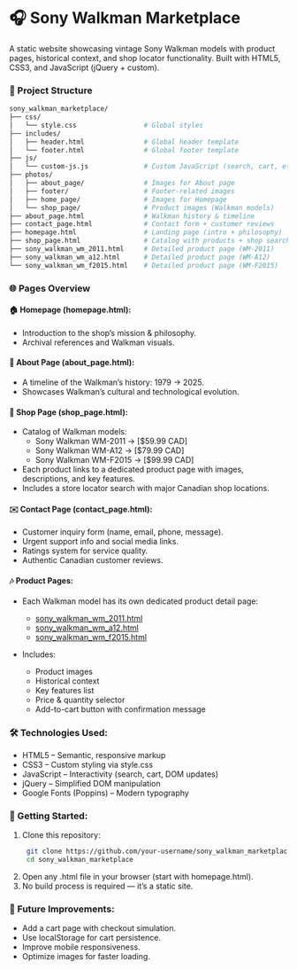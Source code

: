 # 🎧 Sony Walkman Marketplace

A static website showcasing vintage Sony Walkman models with product pages, historical context, and shop locator functionality.
Built with HTML5, CSS3, and JavaScript (jQuery + custom).

### 📂 Project Structure

```bash
sony_walkman_marketplace/
├── css/
│   └── style.css                 # Global styles
├── includes/
│   ├── header.html               # Global header template
│   └── footer.html               # Global footer template
├── js/
│   └── custom-js.js              # Custom JavaScript (search, cart, etc.)
├── photos/
│   ├── about_page/               # Images for About page
│   ├── footer/                   # Footer-related images
│   ├── home_page/                # Images for Homepage
│   └── shop_page/                # Product images (Walkman models)
├── about_page.html               # Walkman history & timeline
├── contact_page.html             # Contact form + customer reviews
├── homepage.html                 # Landing page (intro + philosophy)
├── shop_page.html                # Catalog with products + shop search
├── sony_walkman_wm_2011.html     # Detailed product page (WM-2011)
├── sony_walkman_wm_a12.html      # Detailed product page (WM-A12)
└── sony_walkman_wm_f2015.html    # Detailed product page (WM-F2015)
```

### 🌐 Pages Overview

#### 🏠 Homepage (homepage.html):
- Introduction to the shop’s mission & philosophy. 
- Archival references and Walkman visuals.

#### 📖 About Page (about_page.html):
- A timeline of the Walkman’s history: 1979 → 2025. 
- Showcases Walkman’s cultural and technological evolution.

#### 🛒 Shop Page (shop_page.html):
- Catalog of Walkman models:
  - Sony Walkman WM-2011 → [$59.99 CAD]
  - Sony Walkman WM-A12 → [$79.99 CAD]
  - Sony Walkman WM-F2015 → [$99.99 CAD]
- Each product links to a dedicated product page with images, descriptions, and key features. 
- Includes a store locator search with major Canadian shop locations.

#### ✉️ Contact Page (contact_page.html):
- Customer inquiry form (name, email, phone, message). 
- Urgent support info and social media links. 
- Ratings system for service quality. 
- Authentic Canadian customer reviews.

#### 🎶 Product Pages:
- Each Walkman model has its own dedicated product detail page:
  - [sony_walkman_wm_2011.html](sony_walkman_wm_2011.html)
  - [sony_walkman_wm_a12.html](sony_walkman_wm_a12.html])
  - [sony_walkman_wm_f2015.html](sony_walkman_wm_f2015.html)

- Includes:
  - Product images 
  - Historical context 
  - Key features list 
  - Price & quantity selector 
  - Add-to-cart button with confirmation message

### 🛠️ Technologies Used:
- HTML5 – Semantic, responsive markup 
- CSS3 – Custom styling via style.css 
- JavaScript – Interactivity (search, cart, DOM updates)
- jQuery – Simplified DOM manipulation 
- Google Fonts (Poppins) – Modern typography

### 🚀 Getting Started:
1. Clone this repository:
   ```bash
    git clone https://github.com/your-username/sony_walkman_marketplace.git
    cd sony_walkman_marketplace
    ```
2. Open any .html file in your browser (start with homepage.html).
3. No build process is required — it’s a static site.

### 📌 Future Improvements:
- Add a cart page with checkout simulation.
- Use localStorage for cart persistence. 
- Improve mobile responsiveness. 
- Optimize images for faster loading.